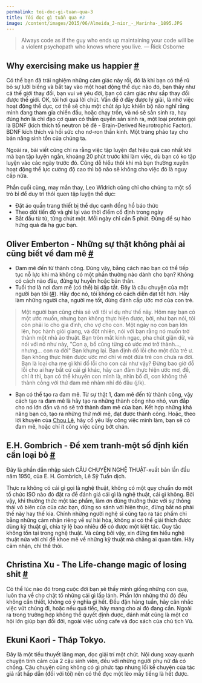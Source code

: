 ```yaml
---
permalink: toi-doc-gi-tuan-qua-3
title: Tôi đọc gì tuần qua #3
image: /content/images/2015/06/Almeida_J-nior_-_Marinha-_1895.JPG
---
```


> Always code as if the guy who ends up maintaining your code will be a violent psychopath who knows where you live.  — Rick Osborne

## Why exercising make us happier [#](https://blog.bufferapp.com/why-exercising-makes-us-happier?)
Có thể bạn đã trải nghiệm những cảm giác này rồi, đó là khi bạn có thể rũ bỏ sự lười biếng và bắt tay vào một hoạt động thể dục nào đó, bạn thấy như cả thế giới thay đổi, bạn vui vẻ yêu đời, bạn có cảm giác như sắp thay đổi được thế giới. OK, tôi hơi quá lời chút. Vấn đề ở đây được lý giải, là nhờ việc hoạt động thể dục, cơ thể sẽ chịu một chút áp lực khiến bộ não nghĩ rằng mình đang tham gia chiến đấu, hoặc chạy trốn, và nó sẽ sản sinh ra, hay đúng hơn là chỉ đạo cơ quan có thẩm quyền sản sinh ra, một loại protein gọi là BDNF (kích thích tố neutron bê đê - Brain-Derived Neurotrophic Factor). BDNF kích thích và hồi sức cho nơ-ron thần kinh. Một tràng pháo tay cho bản năng sinh tồn của chúng ta.

Ngoài ra, bài viết cũng chỉ ra rằng việc tập luyện đạt hiệu quả cao nhất khi mà bạn tập luyện ngắn, khoảng 20 phút trước khi làm việc, dù bạn có ko tập luyện vào các ngày  trước đó. Cũng dễ hiểu thôi khi mà bạn thường xuyên hoạt động thể lực cường độ cao thì bộ não sẽ không cho việc đó là nguy cấp nữa.

Phần cuối cùng, may mắn thay, Leo Widrich cũng chỉ cho chúng ta một số trò bỉ để duy trì thói quen tập luyện thể dục:

- Đặt áo quần trang thiết bị thể dục cạnh đồng hồ báo thức
- Theo dõi tiến độ và ghi lại vào thời điểm cố định trong ngày
- Bắt đầu từ từ, từng chút một. Mỗi ngày chỉ cần 5 phút. Đừng để sự hào hứng quá đà hạ gục bạn.

## Oliver Emberton - Những sự thật không phải ai cũng biết về đam mê [#](http://kipalog.com/posts/NHUNG-SU-THAT-KHONG-PHAI-AI-CUNG-BIET-VE-DAM-ME)
- Đam mê đến từ thành công. Đúng vậy, bằng cách nào bạn có thể tiếp tục nỗ lực khi mà không có một phần thưởng nào dành cho bạn? Không có cách nào đâu, đừng tự huyễn hoặc bản thân.
- Tuổi thơ là nơi đam mê (có thể) bị dập tắt. Đây là câu chuyện của một người bạn tôi ([#](http://mustafa-omega.tumblr.com/post/120874977195/for-alienbunnie-luc-nho-toi-hay-cam-but-chi-sap)). Hãy đọc nó, tôi không có cách diễn đạt tốt hơn. Hãy làm những người cha, người mẹ tốt, đừng đánh cắp ước mơ của con trẻ.
> Một người bạn cũng chia sẻ với tôi ví dụ như thế này. Hôm nay bạn có một ước muốn, nhưng bạn không thực hiện được, bởi, như bạn nói, tôi còn phải lo cho gia đình, cho vợ cho con. Một ngày nọ con bạn lớn lên, học hành giỏi giang, và đột nhiên, nói với bạn rằng nó muốn trở thành một nhà ảo thuật. Bạn tròn mắt kinh ngạc, pha chút giận dữ, và nói với nó như này, "Con ạ, bố cũng từng có ước mơ trở thành..., nhưng... con ra đời" Bạn khựng lại. Bạn định đổ lỗi cho một đứa trẻ ư. Bạn không thực hiện được ước mơ chỉ vì một đứa trẻ con chưa ra đời. Bạn là loại cha mẹ gì khi đổ lỗi cho con cái như vậy? Đừng bao giờ đỗ lỗi cho ai hay bất cứ cái gì khác, hãy can đảm thực hiện ước mơ, để, chí ít thì, bạn có thể khuyên con mình là, nhìn bố đi, con không thể thành công với thứ đam mê nhảm nhí đó đâu (j/k).

- Bạn có thể tạo ra đam mê. Từ sự thật 1, đam mê đến từ thành công, vậy cách tạo ra đam mê là hãy tạo ra những thành công nho nhỏ, vun đắp cho nó lớn dần và nó sẽ trở thành đam mê của bạn. Kết hợp những khả năng bạn có, tạo ra những thứ mới mẻ, đạt được thành công. Hoặc, theo lời khuyên của [Chou Lê](http://choule.info/post/116141825330/o-la-cau-tra-loi-cua-ch-khi-i-phong-van-viec), hãy cố yêu lấy công việc mình làm, bạn sẽ có đam mê, hoặc chí ít công việc cũng bớt chán.

## E.H. Gombrich - Để xem tranh-một số định kiến cần loại bỏ [#](https://www.facebook.com/notes/nguy%C3%AAn-h%C6%B0ng/%C4%91%E1%BB%83-xem-tranh-m%E1%BB%99t-s%E1%BB%91-%C4%91%E1%BB%8Bnh-ki%E1%BA%BFn-c%E1%BA%A7n-lo%E1%BA%A1i-b%E1%BB%8F-eh-gombrich/398790773484619)
Đây là phần dẫn nhập sách CÂU CHUYỆN NGHỆ THUẬT-xuất bản lần đầu năm 1950, của E. H. Gombrich, Lê Sỹ Tuấn dịch.

Thực ra không có cái gì gọi là nghệ thuật, không có một quy chuẩn do một tổ chức ISO nào đó đặt ra để đánh giá cái gì là nghệ thuật, cái gì không. Bởi vậy, khi thưởng thức một tác phẩm, làm ơn đừng thưởng thức với sự thông thái vô biên của của các bạn, đừng so sánh với hiện thực, đừng bắt nó phải thế này hay thế kia. Chính những người nghệ sĩ cũng tạo ra tác phẩm chỉ bằng những cảm nhận riêng về sự hài hòa, không ai có thể giải thích được dùng kỹ thuật gì, chia tỷ lệ bao nhiêu để có được một kiệt tác. Quy tắc không tồn tại trong nghệ thuật. Và cũng bởi vậy, xin đừng tìm hiểu nghệ thuật nửa vời chỉ để khoe mẽ về những kỹ thuật mà chẳng ai quan tâm. Hãy cảm nhận, chỉ thế thôi.

## Christina Xu - The Life-change magic of losing shit [#](https://medium.com/chrysaora-weekly/the-life-changing-magic-of-losing-shit-18122103f499)
Có thể lúc nào đó trong cuộc đời bạn sẽ thấy mình giống những con quạ, luôn tha về cho chật tổ những cái gì lấp lánh. Phần lớn những thứ đó đều không cần thiết, không có ý nghĩa gì hết. Đều đặn hàng tuần, hãy cân nhắc việc vứt chúng đi, hoặc nếu quá tiếc, hãy mang cho ai đó đang cần. Ngoài ra trong trường hợp không thể quyết định được, đánh mất cũng là một cơ hội lớn giúp bạn đổi đời, ngoài việc uống cafe và đọc sách của chủ tịch Vũ.

## Ekuni Kaori - Tháp Tokyo.
Đây là một tiểu thuyết lãng mạn, đọc giải trí một chút. Nội dung xoay quanh chuyện tình cảm của 2 cậu sinh viên, đều với những người phụ nữ đã có chồng. Câu chuyện cũng không có gì phức tạp nhưng lối kể chuyện của tác giả rất hấp dẫn (đối với tôi) nên có thể đọc một lèo mấy tiếng là hết được.
